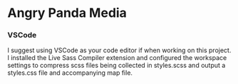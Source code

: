 # Angry Panda Media

### VSCode
I suggest using VSCode as your code editor if when working on this project. I installed the Live Sass Compiler extension and configured the workspace settings to compress scss files being collected in styles.scss and output a styles.css file and accompanying map file.
